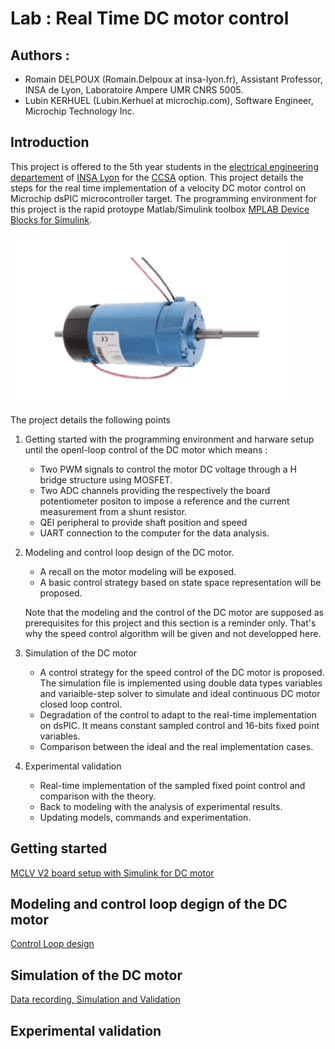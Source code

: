 # Lab : Real Time DC motor control

## Authors : 
- Romain DELPOUX (Romain.Delpoux at insa-lyon.fr), Assistant Professor, INSA de Lyon, Laboratoire Ampere UMR CNRS 5005.
- Lubin KERHUEL (Lubin.Kerhuel at microchip.com), Software Engineer, Microchip Technology Inc.

## Introduction
This project is offered to the 5th year students in the [electrical engineering departement][GE] of [INSA Lyon][INSA] for the [CCSA][CCSA] option. This project details the steps for the real time implementation of a velocity DC motor control on Microchip dsPIC microcontroller target. The programming environment for this project is the rapid protoype Matlab/Simulink toolbox [MPLAB Device Blocks for Simulink][SimulinkMicrochip].

![fig:MotorPravalux] 

The project details the following points 
1. Getting started with the programming environment and harware setup until the openl-loop control of the DC motor which means : 
	- Two PWM signals to control the motor DC voltage through a H bridge structure using MOSFET.
	- Two ADC channels providing the respectively the board potentiometer positon to impose a reference and the current measurement from a shunt resistor. 
	- QEI peripheral to provide shaft position and speed
	- UART connection to the computer for the data analysis. 
1. Modeling and control loop design of the DC motor.
	- A recall on the motor modeling will be exposed.
	- A basic control strategy based on state space representation will be proposed.

	Note that the modeling and the control of the DC motor are supposed as prerequisites for this project and this section is a reminder only. That's why the speed control algorithm will be given and not developped here.

1. Simulation of the DC motor
	- A control strategy for the speed control of the DC motor is proposed. The simulation file is implemented using double data types variables and variaible-step solver to simulate and ideal continuous DC motor closed loop control.
	- Degradation of the control to adapt to the real-time implementation on dsPIC. It means constant sampled control and 16-bits fixed point variables. 
	- Comparison between the ideal and the real implementation cases. 

1. Experimental validation
	- Real-time implementation of the sampled fixed point control and comparison with the theory. 
	- Back to modeling with the analysis of experimental results.
	- Updating models, commands and experimentation.




## Getting started

[MCLV V2 board setup with Simulink for DC motor][Hardware_setup]

## Modeling and control loop degign of the DC motor

[Control Loop design][Control_Loop]

## Simulation of the DC motor

[Data recording, Simulation and Validation][DataLog_And_Simulation]

## Experimental validation










[GE]: http://ge.insa-lyon.fr
[INSA]: http://www.insa-lyon.fr
[CCSA]: http://ge-option5a.insa-lyon.fr/content/ccsa-commande-de-convertisseurs-et-de-systemes-dactionnement
[SimulinkMicrochip]:https://www.microchip.com/DevelopmentTools/ProductDetails/sw007023#utm_source=MicroSolutions&utm_medium=Link&utm_term=FY16Q4&utm_content=DevTools&utm_campaign=Article
[Hardware_setup]: ./Experimentations/01_Hardware_setup/ "Simulink Model, picgui script to visualise data"
[DataLog_And_Simulation]: ./Experimentations/05_Log_Model_And_Simulation/ "Log data and reuse in simulation"
[Control_Loop]: ./Experimentations/10_Control_Loop/ "Control loop"


[fig:MotorPravalux]: ./Experimentations/05_Log_Model_And_Simulation/MotorPravalux.png "Motor Pravalux"

